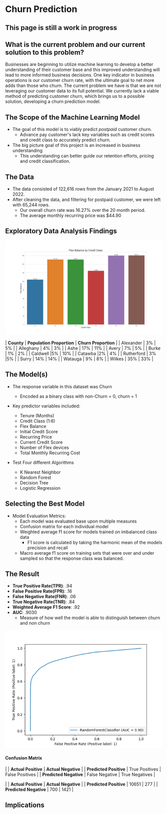 # Churn Prediction

## This page is still a work in progress 

## What is the current problem and our current solution to this problem?
Businesses are beginning to utilize machine learning to develop a better understanding of their customer base and 
this improved understanding will lead to more informed business decisions. One key indicator in business operations 
is our customer churn rate, with the ultimate goal to net more adds than those who churn. The current problem we 
have is that we are not leveraging our customer data to its full potential. We currently lack a viable method of 
predicting customer churn, which brings us to a possible solution, developing a churn prediction model. 

## The Scope of the Machine Learning Model
* The goal of this model is to viably predict *postpaid* customer churn. 
   - Advance pay customer's lack key variables such as credit scores and credit class to accurately predict churn.
* The big picture goal of this project is an increased in business understanding
   - This understanding can better guide our retention efforts, pricing and credit classification.

## The Data
* The data consisted of 122,616 rows from the January 2021 to August 2022.
* After cleaning the data, and filtering for postpaid customer, we were left with 65,244 rows.
   - Our overall churn rate was 16.27% over the 20 month period.
   - The average monthly recurring price was $44.90


## Exploratory Data Analysis Findings

![alt text](https://raw.githubusercontent.com/dakotaroark/dakotaroark.github.io/main/flex_by_cred_class.png)




| **County** | **Population Proportion** | **Churn Proportion** |
| Alexander | 3% | 5% |
| Alleghany | 4% | 3% |
| Ashe | 17% | 11% |
| Avery | 7% | 5% |
| Burke | 1% | 2% |
| Caldwell |5% | 10% |
| Catawba |2% | 4% |
| Rutherford | 3% |5% |
| Surry | 14% | 14% |
| Watauga | 9% | 8% |
| Wilkes | 35% | 33% |


## The Model(s)
* The response variable in this dataset was Churn
   * Encoded as a binary class with non-Churn = 0, churn = 1
* Key predictor variables included:
   * Tenure (Months)
   * Credit Class (1:6)
   * Flex Balance
   * Initial Credit Score
   * Recurring Price
   * Current Credit Score
   * Number of Flex devices
   * Total Monthly Recurring Cost

* Test Four different Algorithms
   * K Nearest Neighbor
   * Random Forest
   * Decision Tree
   * Logistic Regression

## Selecting the Best Model
* Model Evaluation Metrics:
   * Each model was evaluated base upon multiple measures 
   * Confusion matrix for each individual model
   * Weighted average f1 score for models trained on imbalanced class data
      * F1 score is calculated by taking the harmonic mean of the models precision and recall
   * Macro average f1 score on training sets that were over and under sampled so that the response class was balanced. 

## The Result
* **True Positive Rate(TPR)**: .94
* **False Positive Rate(FPR)**: .16
* **False Negative Rate(FNR)**: .06
* **True Negative Rate(TNR)**: .84
* **Weighted Average F1 Score**: .92
* **AUC**: .9030
   * Measure of how well the model is able to distinguish between churn and non churn


![alt text](https://raw.githubusercontent.com/dakotaroark/dakotaroark.github.io/main/roc_curve.png)

#### Confusion Matrix


|                        | **Actual Positive** | **Actual Negative** |
| **Predicted Positive** | True Positives | False Positives |
| **Predicted Negative** | False Negative | True Negatives | 

|                        | **Actual Positive** | **Actual Negative** |
| **Predicted Positive** | 10651 | 277 |
| **Predicted Negative** | 700 | 1421 | 


## Implications


















